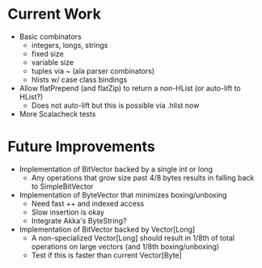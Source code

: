 Current Work
============
 - Basic combinators
   - integers, longs, strings
   - fixed size
   - variable size
   - tuples via ~ (ala parser combinators)
   - hlists w/ case class bindings
 - Allow flatPrepend (and flatZip) to return a non-HList (or auto-lift to HList?)
   - Does not auto-lift but this is possible via .hlist now
 - More Scalacheck tests

Future Improvements
===================
 - Implementation of BitVector backed by a single int or long
   - Any operations that grow size past 4/8 bytes results in falling back to SimpleBitVector
 - Implementation of ByteVector that minimizes boxing/unboxing
   - Need fast ++ and indexed access
   - Slow insertion is okay
   - Integrate Akka's ByteString?
 - Implementation of BitVector backed by Vector[Long]
   - A non-specialized Vector[Long] should result in 1/8th of total operations on large vectors (and 1/8th boxing/unboxing)
   - Test if this is faster than current Vector[Byte]
